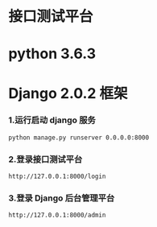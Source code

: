 
# 接口测试平台
# python 3.6.3
# Django 2.0.2 框架

### 1.运行启动 django 服务
```
python manage.py runserver 0.0.0.0:8000
```

### 2.登录接口测试平台
```
http://127.0.0.1:8000/login
```

### 3.登录 Django 后台管理平台
```
http://127.0.0.1:8000/admin
```

